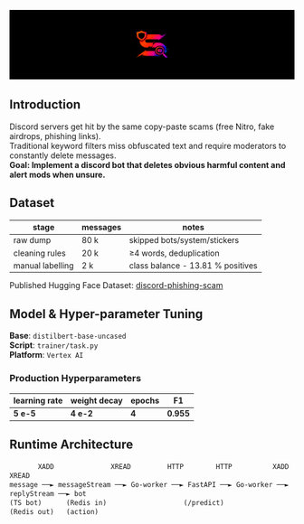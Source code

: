 [![banner.png](/banner.png)](https://discord.com/oauth2/authorize?client_id=1388455924510887966&permissions=8&integration_type=0&scope=applications.commands+bot)

## Introduction

Discord servers get hit by the same copy-paste scams (free Nitro, fake
airdrops, phishing links).<br> Traditional keyword filters miss obfuscated
text and require moderators to constantly delete messages. <br> **Goal: Implement a discord bot that deletes obvious harmful content and alert
mods when unsure.**


## Dataset

| stage | messages | notes |
|-------|----------|-------|
| raw dump | 80 k | skipped bots/system/stickers |
| cleaning rules | 20 k | ≥4 words, deduplication |
| manual labelling | 2 k | class balance - 13.81 % positives |

Published Hugging Face Dataset: [discord-phishing-scam](https://huggingface.co/datasets/wangyuancheng/discord-phishing-scam)


## Model & Hyper-parameter Tuning

**Base**: `distilbert-base-uncased`<br>
**Script**: `trainer/task.py`  <br>
**Platform**: `Vertex AI`<br>

### Production Hyperparameters
| learning rate | weight decay | epochs | F1 |
|----|--------------|-------|----|
| **5 e-5** | **4 e-2** | **4** | **0.955** |

## Runtime Architecture

```text
       XADD              XREAD         HTTP        HTTP          XADD            XREAD
message ──► messageStream ──► Go-worker ──► FastAPI ──► Go-worker ──► replyStream ──► bot
(TS bot)      (Redis in)                   (/predict)                 (Redis out)   (action)
 
